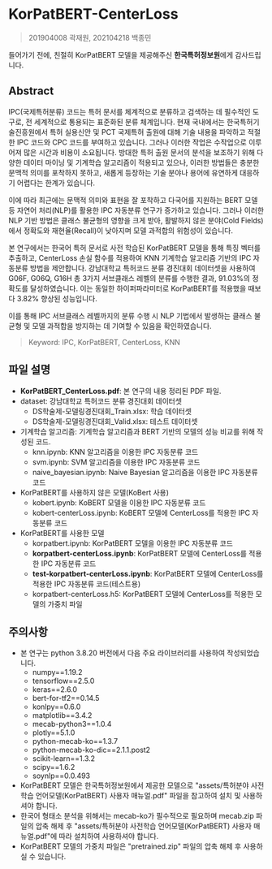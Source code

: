 # KorPatBERT-CenterLoss

> 201904008 곽재원, 202104218 백종민

들어가기 전에, 친절히 KorPatBERT 모델을 제공해주신 **한국특허정보원**에게 감사드립니다.

## Abstract

IPC(국제특허분류) 코드는 특허 문서를 체계적으로 분류하고 검색하는 데 필수적인 도구로, 전 세계적으로 통용되는 표준화된 분류 체계입니다. 현재 국내에서는 한국특허기술진흥원에서 특허 실용신안 및 PCT 국제특허 출원에 대해 기술 내용을 파악하고 적절한 IPC 코드와 CPC 코드를 부여하고 있습니다. 그러나 이러한 작업은 수작업으로 이루어져 많은 시간과 비용이 소요됩니다. 방대한 특허 출원 문서의 분석을 보조하기 위해 다양한 데이터 마이닝 및 기계학습 알고리즘이 적용되고 있으나, 이러한 방법들은 충분한 문맥적 의미를 포착하지 못하고, 새롭게 등장하는 기술 분야나 용어에 유연하게 대응하기 어렵다는 한계가 있습니다.

이에 따라 최근에는 문맥적 의미와 표현을 잘 포착하고 다국어를 지원하는 BERT 모델 등 자연어 처리(NLP)를 활용한 IPC 자동분류 연구가 증가하고 있습니다. 그러나 이러한 NLP 기반 방법은 클래스 불균형의 영향을 크게 받아, 활발하지 않은 분야(Cold Fields)에서 정확도와 재현율(Recall)이 낮아지며 모델 과적합의 위험성이 있습니다.

본 연구에서는 한국어 특허 문서로 사전 학습된 KorPatBERT 모델을 통해 특징 벡터를 추출하고, CenterLoss 손실 함수를 적용하여 KNN 기계학습 알고리즘 기반의 IPC 자동분류 방법을 제안합니다. 강남대학교 특허코드 분류 경진대회 데이터셋을 사용하여 G06F, G06Q, G16H 총 3가지 서브클래스 레벨의 분류를 수행한 결과, 91.03%의 정확도를 달성하였습니다. 이는 동일한 하이퍼파라미터로 KorPatBERT를 적용했을 때보다 3.82% 향상된 성능입니다.

이를 통해 IPC 서브클래스 레벨까지의 분류 수행 시 NLP 기법에서 발생하는 클래스 불균형 및 모델 과적합을 방지하는 데 기여할 수 있음을 확인하였습니다.

> Keyword: IPC, KorPatBERT, CenterLoss, KNN

## 파일 설명

- **KorPatBERT_CenterLoss.pdf**: 본 연구의 내용 정리된 PDF 파일.
- dataset: 강남대학교 특허코드 분류 경진대회 데이터셋
  - DS학술제-모델링경진대회\_Train.xlsx: 학습 데이터셋
  - DS학술제-모델링경진대회\_Valid.xlsx: 테스트 데이터셋
- 기계학습 알고리즘: 기계학습 알고리즘과 BERT 기반의 모델의 성능 비교를 위해 작성된 코드.
  - knn.ipynb: KNN 알고리즘을 이용한 IPC 자동분류 코드
  - svm.ipynb: SVM 알고리즘을 이용한 IPC 자동분류 코드
  - naive_bayesian.ipynb: Naive Bayesian 알고리즘을 이용한 IPC 자동분류 코드
- KorPatBERT를 사용하지 않은 모델(KoBert 사용)
  - kobert.ipynb: KoBERT 모델을 이용한 IPC 자동분류 코드
  - kobert-centerLoss.ipynb: KoBERT 모델에 CenterLoss를 적용한 IPC 자동분류 코드
- KorPatBERT를 사용한 모델
  - korpatbert.ipynb: KorPatBERT 모델을 이용한 IPC 자동분류 코드
  - **korpatbert-centerLoss.ipynb**: KorPatBERT 모델에 CenterLoss를 적용한 IPC 자동분류 코드
  - **test-korpatbert-centerLoss.ipynb**: KorPatBERT 모델에 CenterLoss를 적용한 IPC 자동분류 코드(테스트용)
  - korpatbert-centerLoss.h5: KorPatBERT 모델에 CenterLoss를 적용한 모델의 가중치 파일

## 주의사항

- 본 연구는 python 3.8.20 버전에서 다음 주요 라이브러리를 사용하여 작성되었습니다.
  - numpy==1.19.2
  - tensorflow==2.5.0
  - keras==2.6.0
  - bert-for-tf2==0.14.5
  - konlpy==0.6.0
  - matplotlib==3.4.2
  - mecab-python3==1.0.4
  - plotly==5.1.0
  - python-mecab-ko==1.3.7
  - python-mecab-ko-dic==2.1.1.post2
  - scikit-learn==1.3.2
  - scipy==1.6.2
  - soynlp==0.0.493
- KorPatBERT 모델은 한국특허정보원에서 제공한 모델으로 "assets/특허분야 사전학습 언어모델(KorPatBERT) 사용자 매뉴얼.pdf" 파일을 참고하여 설치 및 사용하셔야 합니다.
- 한국어 형태소 분석을 위해서는 mecab-ko가 필수적으로 필요하며 mecab.zip 파일의 압축 해제 후 "assets/특허분야 사전학습 언어모델(KorPatBERT) 사용자 매뉴얼.pdf"에 따라 설치하여 사용하셔야 합니다.
- KorPatBERT 모델의 가중치 파일은 "pretrained.zip" 파일의 압축 해제 후 사용하실 수 있습니다.
